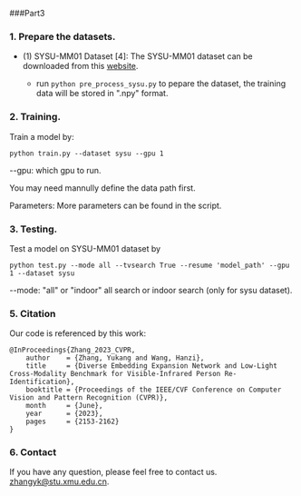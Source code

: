 ###Part3




### 1. Prepare the datasets.


- (1) SYSU-MM01 Dataset [4]: The SYSU-MM01 dataset can be downloaded from this [website](http://isee.sysu.edu.cn/project/RGBIRReID.htm).

   - run `python pre_process_sysu.py` to pepare the dataset, the training data will be stored in ".npy" format.



### 2. Training.
Train a model by:
```
python train.py --dataset sysu --gpu 1
```


--gpu: which gpu to run.

You may need mannully define the data path first.

Parameters: More parameters can be found in the script.

### 3. Testing.
Test a model on  SYSU-MM01 dataset by
```
python test.py --mode all --tvsearch True --resume 'model_path' --gpu 1 --dataset sysu
```
--mode: "all" or "indoor" all search or indoor search (only for sysu dataset).







### 5. Citation
Our code is referenced by this work:

```
@InProceedings{Zhang_2023_CVPR,
    author    = {Zhang, Yukang and Wang, Hanzi},
    title     = {Diverse Embedding Expansion Network and Low-Light Cross-Modality Benchmark for Visible-Infrared Person Re-Identification},
    booktitle = {Proceedings of the IEEE/CVF Conference on Computer Vision and Pattern Recognition (CVPR)},
    month     = {June},
    year      = {2023},
    pages     = {2153-2162}
}
```


### 6. Contact

If you have any question, please feel free to contact us. zhangyk@stu.xmu.edu.cn.
